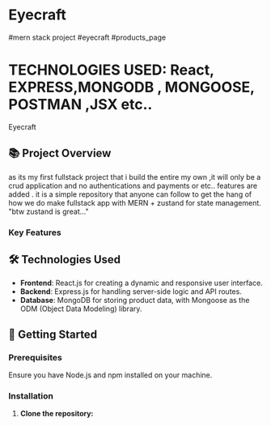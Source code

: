 # Eyecraft

#mern stack project #eyecraft #products_page

# TECHNOLOGIES USED: React, EXPRESS,MONGODB , MONGOOSE, POSTMAN ,JSX etc..

Eyecraft

## 📚 Project Overview

as its my first fullstack project that i build the entire my own ,it will only be a crud application and no authentications and payments or etc.. features are added . it is a simple repository that anyone can follow to get the hang of how we do make fullstack app with MERN + zustand for state management.
"btw zustand is great..."

### Key Features

## 🛠️ Technologies Used

- **Frontend**: React.js for creating a dynamic and responsive user interface.
- **Backend**: Express.js for handling server-side logic and API routes.
- **Database**: MongoDB for storing product data, with Mongoose as the ODM (Object Data Modeling) library.

## 🚀 Getting Started

### Prerequisites

Ensure you have Node.js and npm installed on your machine.

### Installation

1. **Clone the repository:**
